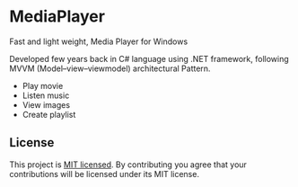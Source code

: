 # MediaPlayer

Fast and light weight, Media Player for Windows

Developed few years back in C# language using .NET framework, following MVVM (Model–view–viewmodel) architectural Pattern.

- Play movie
- Listen music
- View images
- Create playlist

## License

This project is [MIT licensed](./LICENSE). By contributing you agree that your contributions will be licensed under its
MIT license.